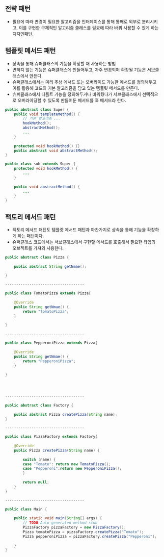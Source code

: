 ## 전략 패턴
- 필요에 따라 변경이 필요한 알고리즘을 인터페이스를 통해 통째로 외부로 분리시키고,
이를 구현한 구체적인 알고리즘 클래스를 필요에 따라 바꿔 사용할 수 있게 하는 디자인패턴.

## 템플릿 메서드 패턴
- 상속을 통해 슈퍼클래스의 기능을 확장할 때 사용하는 방법
- 변하지 않는 기능은 슈퍼클래스에 만들어두고, 자주 변경되며 확장될 기능은 서브클래스에서 만든다.
- 슈퍼클래스에서는 미리 추상 메서드 또는 오버라이드 가능한 메서드를 정의해두고 이를 활용해 코드의 기본
알고리즘을 담고 있는 템플릿 메서드를 만든다.
- 슈퍼클래스에서 디폴트 기능을 정의해두거나 비워뒀다가 서브클래스에서 선택적으로 오버라이딩할 수 있도록 만들어둔
메서드를 훅 메서드라 한다.
```java
public abstract class Super {
    public void templateMethod() {
        // 기본 알고리즘 ...
        hookMethod();
        abstractMethod();
        ...
    }
    
    protected void hookMethod() {}
    public abstract void abstractMethod(); 
}

public class sub extends Super {
    protected void hookMethod() {
        ...
    }
    
    public void abstractMethod() {
        ...
    }
}
```

## 팩토리 메서드 패턴
- 팩토리 메서드 패턴도 템플릿 메서드 패턴과 마찬가지로 상속을 통해 기능을 확장하게 하는 패턴이다.
- 슈퍼클래스 코드에서는 서브클래스에서 구현할 메서드를 호출해서 필요한 타입의 오브젝트를 가져와 사용한다.
```java 
public abstract class Pizza {
     
    public abstract String getNmae();
 
}

------------------------------------

public class TomatoPizza extends Pizza{
 
    @Override
    public String getNmae() {
        return "TomatoPizza";
    }
 
}

------------------------------------

public class PepperoniPizza extends Pizza{
 
    @Override
    public String getNmae() {
        return "PepperoniPizza";
    }
 
}




------------------------------------

public abstract class Factory {
 
    public abstract Pizza createPizza(String name);
}

------------------------------------

public class PizzaFactory extends Factory{
 
    @Override
    public Pizza createPizza(String name) {
 
        switch (name) {
        case "Tomato": return new TomatoPizza(); 
        case "Pepperoni":return new PepperoniPizza();
        }
         
        return null;
    }
}

------------------------------------

public class Main {
 
    public static void main(String[] args) {
        // TODO Auto-generated method stub
        PizzaFactory pizzaFactory = new PizzaFactory();
        Pizza tomatoPizza = pizzaFactory.createPizza("Tomato");
        Pizza pepperoniPizza = pizzaFactory.createPizza("Pepperoni");
      
    }
}
```